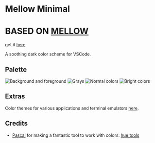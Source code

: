 # Mellow Minimal

# BASED ON [MELLOW](https://github.com/mellow-theme/mellow-theme)

get it [here](https://marketplace.visualstudio.com/items?itemName=Umi-l.mellow-minimal-theme)

A soothing dark color scheme for VSCode.

## Palette

![Background and foreground](https://user-images.githubusercontent.com/1040966/197761645-8864f33c-a287-4bec-b8fa-2f6c3033f380.png)
![Grays](https://user-images.githubusercontent.com/1040966/197760220-e8c71e34-e421-474b-819d-4acd12e126de.png)
![Normal colors](https://user-images.githubusercontent.com/1040966/197760225-9a3e3ff0-7ee0-426f-9646-c4b5e3dc0acc.png)
![Bright colors](https://user-images.githubusercontent.com/1040966/197760222-f2f43028-b3b8-4480-be79-5ec95a330db7.png)

## Extras

Color themes for various applications and terminal emulators [here](https://github.com/kvrohit/mellow.nvim).

## Credits

- [Pascal](https://pabue.co/) for making a fantastic tool to work with colors: [hue.tools](https://hue.tools/?format=hex)
